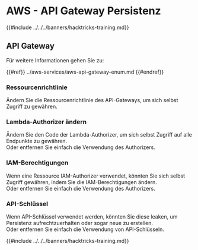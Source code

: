 # AWS - API Gateway Persistenz

{{#include ../../../banners/hacktricks-training.md}}

## API Gateway

Für weitere Informationen gehen Sie zu:

{{#ref}}
../aws-services/aws-api-gateway-enum.md
{{#endref}}

### Ressourcenrichtlinie

Ändern Sie die Ressourcenrichtlinie des API-Gateways, um sich selbst Zugriff zu gewähren.

### Lambda-Authorizer ändern

Ändern Sie den Code der Lambda-Authorizer, um sich selbst Zugriff auf alle Endpunkte zu gewähren.\
Oder entfernen Sie einfach die Verwendung des Authorizers.

### IAM-Berechtigungen

Wenn eine Ressource IAM-Authorizer verwendet, könnten Sie sich selbst Zugriff gewähren, indem Sie die IAM-Berechtigungen ändern.\
Oder entfernen Sie einfach die Verwendung des Authorizers.

### API-Schlüssel

Wenn API-Schlüssel verwendet werden, könnten Sie diese leaken, um Persistenz aufrechtzuerhalten oder sogar neue zu erstellen.\
Oder entfernen Sie einfach die Verwendung von API-Schlüsseln.

{{#include ../../../banners/hacktricks-training.md}}
